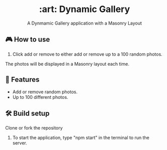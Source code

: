 <h1 align="center">:art: Dynamic Gallery</h1>

<p align="center">A Dynmamic Gallery application with a Masonry Layout</p>


## 🎮 How to use
1. Click add or remove to either add or remove up to a 100 random photos.

The photos will be displayed in a Masonry layout each time.

## 🚀 Features
- Add or remove random photos.
- Up to 100 different photos.


## 🛠 Build setup
Clone or fork the repository

1. To start the application, type "npm start" in the terminal to run the server.
